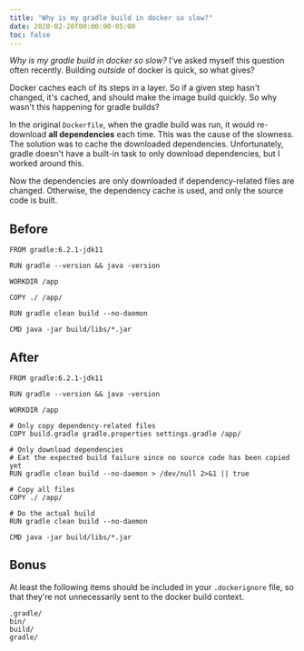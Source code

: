 ```yaml
---
title: "Why is my gradle build in docker so slow?"
date: 2020-02-26T00:00:00-05:00
toc: false
---
```


_Why is my gradle build in docker so slow?_ I've asked myself this question often recently. Building _outside_ of docker is quick, so what gives?

Docker caches each of its steps in a layer. So if a given step hasn't changed, it's cached, and should make the image build quickly. So why wasn't this happening for gradle builds? 

In the original `Dockerfile`, when the gradle build was run, it would re-download **all dependencies** each time. This was the cause of the slowness. The solution was to cache the downloaded dependencies. Unfortunately, gradle doesn't have a built-in task to only download dependencies, but I worked around this. 

Now the dependencies are only downloaded if dependency-related files are changed. Otherwise, the dependency cache is used, and only the source code is built.

## Before

```
FROM gradle:6.2.1-jdk11

RUN gradle --version && java -version 

WORKDIR /app

COPY ./ /app/

RUN gradle clean build --no-daemon

CMD java -jar build/libs/*.jar
```

## After

```
FROM gradle:6.2.1-jdk11

RUN gradle --version && java -version 

WORKDIR /app

# Only copy dependency-related files
COPY build.gradle gradle.properties settings.gradle /app/

# Only download dependencies
# Eat the expected build failure since no source code has been copied yet
RUN gradle clean build --no-daemon > /dev/null 2>&1 || true

# Copy all files
COPY ./ /app/

# Do the actual build
RUN gradle clean build --no-daemon

CMD java -jar build/libs/*.jar
```

## Bonus

At least the following items should be included in your `.dockerignore` file, so that they're not unnecessarily sent to the docker build context.

```
.gradle/
bin/
build/
gradle/
```

